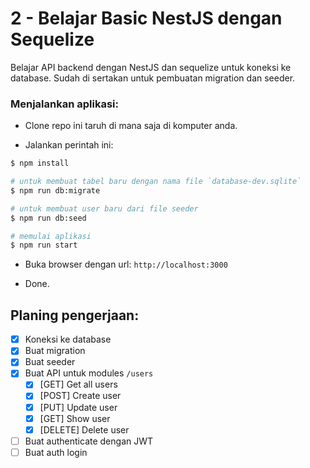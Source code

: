 # 2 - Belajar Basic NestJS dengan Sequelize

Belajar API backend dengan NestJS dan sequelize untuk koneksi ke database. Sudah di sertakan untuk pembuatan migration dan seeder.

### Menjalankan aplikasi:

- Clone repo ini taruh di mana saja di komputer anda.

- Jalankan perintah ini:

```bash
$ npm install

# untuk membuat tabel baru dengan nama file `database-dev.sqlite`
$ npm run db:migrate

# untuk membuat user baru dari file seeder
$ npm run db:seed

# memulai aplikasi
$ npm run start
```

- Buka browser dengan url: `http://localhost:3000`

- Done.

## Planing pengerjaan:

- [x] Koneksi ke database
- [x] Buat migration
- [x] Buat seeder
- [x] Buat API untuk modules `/users`
  - [x] [GET] Get all users
  - [x] [POST] Create user
  - [x] [PUT] Update user
  - [x] [GET] Show user
  - [x] [DELETE] Delete user
- [ ] Buat authenticate dengan JWT
- [ ] Buat auth login
